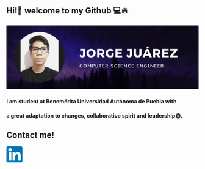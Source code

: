 ## Hi!👋 welcome to my Github 💻🔥

![Texto alternativo](pportrait.JPG)

#### I am student at Benemérita Universidad Autónoma de Puebla with
#### a great adaptation to changes, collaborative spirit and leadership🌞.

## Contact me!
 
<a href="https://www.linkedin.com/in/jorge-ju%C3%A1rez-mu%C3%B1oz/">
  <img src="linkedin.png" alt="Linkedin" style="width:42px;height:42px;">
</a>


